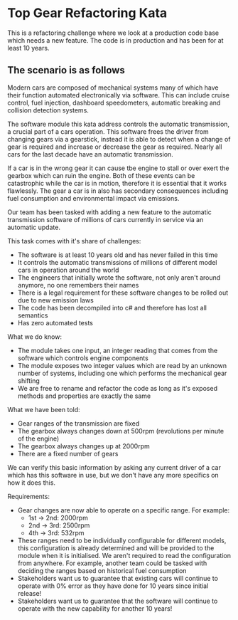 Top Gear Refactoring Kata
=========================

This is a refactoring challenge where we look at a production code base which needs a new feature. The code is in production and has been for at least 10 years.

The scenario is as follows
----------------------------

Modern cars are composed of mechanical systems many of which have their function automated electronically via software. This can include cruise control, fuel injection, dashboard speedometers, automatic breaking and collision detection systems.

The software module this kata address controls the automatic transmission, a crucial part of a cars operation. This software frees the driver from changing gears via a gearstick, instead it is able to detect when a change of gear is required and increase or decrease the gear as required. Nearly all cars for the last decade have an automatic transmission.

If a car is in the wrong gear it can cause tbe engine to stall or over exert the gearbox which can ruin the engine. Both of these events can be catastrophic while the car is in motion, therefore it is essential that it works flawlessly. The gear a car is in also has secondary consequences including fuel consumption and environmental impact via emissions.

Our team has been tasked with adding a new feature to the automatic transmission software of millions of cars currently in service via an automatic update.  
  
This task comes with it's share of challenges:
* The software is at least 10 years old and has never failed in this time
* It controls the automatic transmissions of millions of different model cars in operation around the world
* The engineers that initially wrote the software, not only aren't around anymore, no one remembers their names
* There is a legal requirement for these software changes to be rolled out due to new emission laws
* The code has been decompiled into c# and therefore has lost all semantics
* Has zero automated tests

What we do know:
* The module takes one input, an integer reading that comes from the software which controls engine components
* The module exposes two integer values which are read by an unknown number of systems, including one which performs the mechanical gear shifting
* We are free to rename and refactor the code as long as it's exposed methods and properties are exactly the same

What we have been told:
* Gear ranges of the transmission are fixed
* The gearbox always changes down at 500rpm (revolutions per minute of the engine)
* The gearbox always changes up at 2000rpm
* There are a fixed number of gears 

We can verify this basic information by asking any current driver of a car which has this software in use, but we don't have any more specifics on how it does this.

Requirements:
* Gear changes are now able to operate on a specific range. For example:
    * 1st -> 2nd: 2000rpm
    * 2nd -> 3rd: 2500rpm
    * 4th -> 3rd: 532rpm
* These ranges need to be individually configurable for different models, this configuration is already determined and will be provided to the module when it is initialised. We aren't required to read the configuration from anywhere. For example, another team could be tasked with deciding the ranges based on historical fuel consumption
* Stakeholders want us to guarantee that existing cars will continue to operate with 0% error as they have done for 10 years since initial release!
* Stakeholders want us to guarantee that the software will continue to operate with the new capability for another 10 years! 
